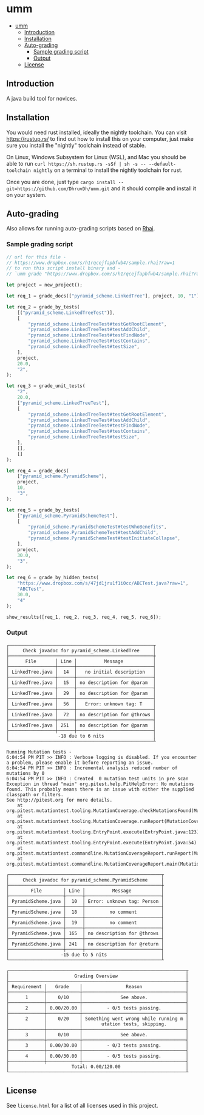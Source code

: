 # umm

- [umm](#umm)
  - [Introduction](#introduction)
  - [Installation](#installation)
  - [Auto-grading](#auto-grading)
    - [Sample grading script](#sample-grading-script)
    - [Output](#output)
  - [License](#license)

## Introduction

A java build tool for novices.

## Installation

You would need rust installed, ideally the nightly toolchain. You can visit https://rustup.rs/ to find out how to install this on your computer, just make sure you install the "nightly" toolchain instead of stable.

On Linux, Windows Subsystem for Linux (WSL), and Mac you should be able to run `curl https://sh.rustup.rs -sSf | sh -s -- --default-toolchain nightly` on a terminal to install the nightly toolchain for rust.

Once you are done, just type `cargo install --git=https://github.com/DhruvDh/umm.git` and it should compile and install it on your system.

## Auto-grading

Also allows for running auto-grading scripts based on [Rhai](https://rhai.rs/book/about/index.html).

### Sample grading script

```rust
// url for this file -
// https://www.dropbox.com/s/h1rqcejfapbfwb4/sample.rhai?raw=1
// to run this script install binary and -
// `umm grade "https://www.dropbox.com/s/h1rqcejfapbfwb4/sample.rhai?raw=1"

let project = new_project();

let req_1 = grade_docs(["pyramid_scheme.LinkedTree"], project, 10, "1");

let req_2 = grade_by_tests(
    [("pyramid_scheme.LinkedTreeTest")],
    [
        "pyramid_scheme.LinkedTreeTest#testGetRootElement",
        "pyramid_scheme.LinkedTreeTest#testAddChild",
        "pyramid_scheme.LinkedTreeTest#testFindNode",
        "pyramid_scheme.LinkedTreeTest#testContains",
        "pyramid_scheme.LinkedTreeTest#testSize",
    ],
    project,
    20.0,
    "2",
);

let req_3 = grade_unit_tests(
    "2",
    20.0,
    ["pyramid_scheme.LinkedTreeTest"],
    [
        "pyramid_scheme.LinkedTreeTest#testGetRootElement",
        "pyramid_scheme.LinkedTreeTest#testAddChild",
        "pyramid_scheme.LinkedTreeTest#testFindNode",
        "pyramid_scheme.LinkedTreeTest#testContains",
        "pyramid_scheme.LinkedTreeTest#testSize",
    ],
    [],
    []
);

let req_4 = grade_docs(
    ["pyramid_scheme.PyramidScheme"],
    project,
    10,
    "3",
);

let req_5 = grade_by_tests(
    ["pyramid_scheme.PyramidSchemeTest"],
    [
        "pyramid_scheme.PyramidSchemeTest#testWhoBenefits",
        "pyramid_scheme.PyramidSchemeTest#testAddChild",
        "pyramid_scheme.PyramidSchemeTest#testInitiateCollapse",
    ],
    project,
    30.0,
    "3",
);

let req_6 = grade_by_hidden_tests(
    "https://www.dropbox.com/s/47jd1jru1f1i0cc/ABCTest.java?raw=1",
    "ABCTest",
    30.0,
    "4"
);

show_results([req_1, req_2, req_3, req_4, req_5, req_6]);
```

### Output
```
┌─────────────────────────────────────────────────────┬
│     Check javadoc for pyramid_scheme.LinkedTree     │
├─────────────────────────────────────────────────────┼
│      File       │ Line │          Message           │
├─────────────────┼──────┼────────────────────────────┤
│ LinkedTree.java │  14  │   no initial description   │
├─────────────────┼──────┼────────────────────────────┤
│ LinkedTree.java │  15  │ no description for @param  │
├─────────────────┼──────┼────────────────────────────┤
│ LinkedTree.java │  29  │ no description for @param  │
├─────────────────┼──────┼────────────────────────────┤
│ LinkedTree.java │  56  │   Error: unknown tag: T    │
├─────────────────┼──────┼────────────────────────────┤
│ LinkedTree.java │  72  │ no description for @throws │
├─────────────────┼──────┼────────────────────────────┤
│ LinkedTree.java │ 251  │ no description for @param  │
├─────────────────┼──────┼────────────────────────────┤
│                  -18 due to 6 nits                  │
└─────────────────────────────────────────────────────┴

Running Mutation tests -
6:04:54 PM PIT >> INFO : Verbose logging is disabled. If you encounter a problem, please enable it before reporting an issue.
6:04:54 PM PIT >> INFO : Incremental analysis reduced number of mutations by 0
6:04:54 PM PIT >> INFO : Created  0 mutation test units in pre scan
Exception in thread "main" org.pitest.help.PitHelpError: No mutations found. This probably means there is an issue with either the supplied classpath or filters.
See http://pitest.org for more details.
	at org.pitest.mutationtest.tooling.MutationCoverage.checkMutationsFound(MutationCoverage.java:352)
	at org.pitest.mutationtest.tooling.MutationCoverage.runReport(MutationCoverage.java:132)
	at org.pitest.mutationtest.tooling.EntryPoint.execute(EntryPoint.java:123)
	at org.pitest.mutationtest.tooling.EntryPoint.execute(EntryPoint.java:54)
	at org.pitest.mutationtest.commandline.MutationCoverageReport.runReport(MutationCoverageReport.java:98)
	at org.pitest.mutationtest.commandline.MutationCoverageReport.main(MutationCoverageReport.java:45)

┌────────────────────────────────────────────────────────┬
│     Check javadoc for pyramid_scheme.PyramidScheme     │
├────────────────────────────────────────────────────────┼
│        File        │ Line │          Message           │
├────────────────────┼──────┼────────────────────────────┤
│ PyramidScheme.java │  10  │ Error: unknown tag: Person │
├────────────────────┼──────┼────────────────────────────┤
│ PyramidScheme.java │  18  │         no comment         │
├────────────────────┼──────┼────────────────────────────┤
│ PyramidScheme.java │  19  │         no comment         │
├────────────────────┼──────┼────────────────────────────┤
│ PyramidScheme.java │ 165  │ no description for @throws │
├────────────────────┼──────┼────────────────────────────┤
│ PyramidScheme.java │ 241  │ no description for @return │
├────────────────────┼──────┼────────────────────────────┤
│                   -15 due to 5 nits                    │
└────────────────────────────────────────────────────────┴

┌─────────────────────────────────────────────────────────────────┬
│                        Grading Overview                         │
├─────────────────────────────────────────────────────────────────┼
│ Requirement │   Grade    │                Reason                │
├─────────────┼────────────┼──────────────────────────────────────┤
│      1      │    0/10    │              See above.              │
├─────────────┼────────────┼──────────────────────────────────────┤
│      2      │ 0.00/20.00 │         - 0/5 tests passing.         │
├─────────────┼────────────┼──────────────────────────────────────┤
│      2      │    0/20    │ Something went wrong while running m │
│             │            │       utation tests, skipping.       │
├─────────────┼────────────┼──────────────────────────────────────┤
│      3      │    0/10    │              See above.              │
├─────────────┼────────────┼──────────────────────────────────────┤
│      3      │ 0.00/30.00 │         - 0/3 tests passing.         │
├─────────────┼────────────┼──────────────────────────────────────┤
│      4      │ 0.00/30.00 │         - 0/5 tests passing.         │
├─────────────┼────────────┼──────────────────────────────────────┤
│                       Total: 0.00/120.00                        │
└─────────────────────────────────────────────────────────────────┴
```
## License

See `license.html` for a list of all licenses used in this project.